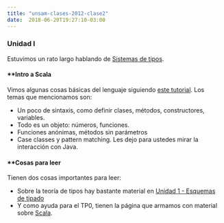 ```yaml
---
title: "unsam-clases-2012-clase2"
date:  2018-06-20T19:27:10-03:00
---
```



### []()Unidad I

Estuvimos un rato largo hablando de [Sistemas de tipos](conceptos-tipos-binding-sistemas-de-tipos).



#### **[]()Intro a Scala

Vimos algunas cosas básicas del lenguaje siguiendo [este tutorial](te-scala). Los temas que mencionamos son:

* Un poco de sintaxis, como definir clases, métodos, constructores, variables.
* Todo es un objeto: números, funciones.
* Funciones anónimas, métodos sin parámetros
* Case classes y pattern matching.
Les dejo para ustedes mirar la interacción con Java. 


#### **[]()Cosas para leer





Tienen dos cosas importantes para leer:

* Sobre la teoría de tipos hay bastante material en [Unidad 1 - Esquemas de tipado](conceptos-tipos-binding)
* Y como ayuda para el TP0, tienen la página que armamos con material sobre [Scala](te-scala).